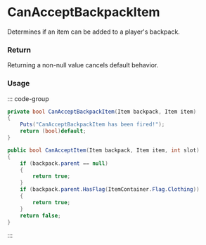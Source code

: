 # CanAcceptBackpackItem
<Badge type="info" text="Global"/><Badge type="danger" text="Carbon Compatible"/>
Determines if an item can be added to a player's backpack.

### Return
Returning a non-null value cancels default behavior.

### Usage
::: code-group
```csharp [Example]
private bool CanAcceptBackpackItem(Item backpack, Item item)
{
	Puts("CanAcceptBackpackItem has been fired!");
	return (bool)default;
}
```
```csharp [Source — Assembly-CSharp @ ItemModBackpack]
public bool CanAcceptItem(Item backpack, Item item, int slot)
{
	if (backpack.parent == null)
	{
		return true;
	}
	if (backpack.parent.HasFlag(ItemContainer.Flag.Clothing))
	{
		return true;
	}
	return false;
}

```
:::
